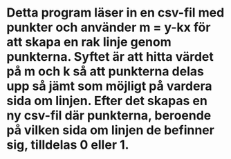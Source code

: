 # Detta program läser in en csv-fil med punkter och använder m = y-kx för att skapa en rak linje genom punkterna. Syftet är att hitta värdet på m och k så att punkterna delas upp så jämt som möjligt på vardera sida om linjen. Efter det skapas en ny csv-fil där punkterna, beroende på vilken sida om linjen de befinner sig, tilldelas 0 eller 1.
